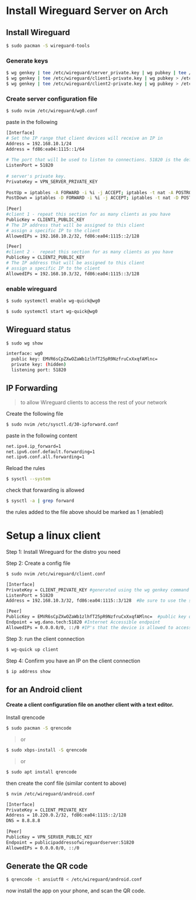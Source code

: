 # Install Wireguard Server on Arch

## Install Wireguard
```sh
$ sudo pacman -S wireguard-tools
```
### Generate keys
```sh
$ wg genkey | tee /etc/wireguard/server_private.key | wg pubkey | tee /etc/wireguard/server_public.key
$ wg genkey | tee /etc/wireguard/client1-private.key | wg pubkey > /etc/wireguard/client1-public.key
$ wg genkey | tee /etc/wireguard/client2-private.key | wg pubkey > /etc/wireguard/client2-public.key
```

### Create server configuration file
```sh
$ sudo nvim /etc/wireguard/wg0.conf
```

paste in the following

```sh
[Interface]
# Set the IP range that client devices will receive an IP in
Address = 192.168.10.1/24
Address = fd86:ea04:1115::1/64
 
# The port that will be used to listen to connections. 51820 is the default.
ListenPort = 51820
 
# server's private key.
PrivateKey = VPN_SERVER_PRIVATE_KEY
 
PostUp = iptables -A FORWARD -i %i -j ACCEPT; iptables -t nat -A POSTROUTING -o eth0 -j MASQUERADE; ip6tables -A FORWARD -i %i -j ACCEPT; ip6tables -t nat -A POSTROUTING -o eth0 -j MASQUERADE;
PostDown = iptables -D FORWARD -i %i -j ACCEPT; iptables -t nat -D POSTROUTING -o eth0 -j MASQUERADE; ip6tables -D FORWARD -i %i -j ACCEPT; ip6tables -t nat -D POSTROUTING -o eth0 -j MASQUERADE
 
[Peer]
#client 1 - repeat this section for as many clients as you have
PublicKey = CLIENT1_PUBLIC_KEY
# The IP address that will be assigned to this client
# assign a specific IP to the client
AllowedIPs = 192.168.10.2/32, fd86:ea04:1115::2/128  

[Peer]
#client 2 -  repeat this section for as many clients as you have
PublicKey = CLIENT2_PUBLIC_KEY
# The IP address that will be assigned to this client
# assign a specific IP to the client
AllowedIPs = 192.168.10.3/32, fd86:ea04:1115::3/128
```

### enable wireguard
```sh
$ sudo systemctl enable wg-quick@wg0
```
```sh
$ sudo systemctl start wg-quick@wg0
```

## Wireguard status
```sh
$ sudo wg show
```
```sh
interface: wg0
  public key: EMVR6sCpZXwOZaWb1zlhfT25pR9NzfruCxXxqfAMlnc=
  private key: (hidden)
  listening port: 51820
```

## IP Forwarding 
> to allow Wireguard clients to access the rest of your network

Create the following file
```sh
$ sudo nvim /etc/sysctl.d/30-ipforward.conf
```
paste in the following content
```sh
net.ipv4.ip_forward=1
net.ipv6.conf.default.forwarding=1
net.ipv6.conf.all.forwarding=1
```

Reload the rules
```sh
$ sysctl --system
```
check that forwarding is allowed
```sh
$ sysctl -a | grep forward
```
the rules added to the file above should be marked as 1 (enabled)

# Setup a linux client
Step 1: Install Wireguard for the distro you need

Step 2: Create a config file
```sh
$ sudo nvim /etc/wireguard/client.conf
```
```sh
[Interface]
PrivateKey = CLIENT_PRIVATE_KEY #generated using the wg genkey command above
ListenPort = 51820
Address = 192.168.10.3/32, fd86:ea04:1115::3/128  #Be sure to use the same IP you have in the wg0 conf file created earlier.

[Peer]
PublicKey = EMVR6sCpZXwOZaWb1zlhfT25pR9NzfruCxXxqfAMlnc=  #public key of the server 
Endpoint = wg.dano.tech:51820 #Internet Accessible endpoint
AllowedIPs = 0.0.0.0/0, ::/0 #IP's that the device is allowed to access (this means all IPs)
```
Step 3: run the client connection
```sh
$ wg-quick up client
```

Step 4: Confirm you have an IP on the client connection
```sh
$ ip address show
```

## for an Android client 
#### Create a client configuration file on another client with a text editor.

Install qrencode
```sh
$ sudo pacman -S qrencode
```
> or
```sh
$ sudo xbps-install -S qrencode
```
> or

```sh
$ sudo apt install qrencode
```
then create the conf file (similar content to above)
```sh
$ nvim /etc/wireguard/android.conf
```
```sh
[Interface]
PrivateKey = CLIENT_PRIVATE_KEY
Address = 10.220.0.2/32, fd86:ea04:1115::2/128
DNS = 8.8.8.8
 
[Peer]
PublicKey = VPN_SERVER_PUBLIC_KEY
Endpoint = publicipaddressofwireguardserver:51820
AllowedIPs = 0.0.0.0/0, ::/0
```
## Generate the QR code
```sh
$ qrencode -t ansiutf8 < /etc/wireguard/android.conf
```

now install the app on your phone, and scan the QR code.




